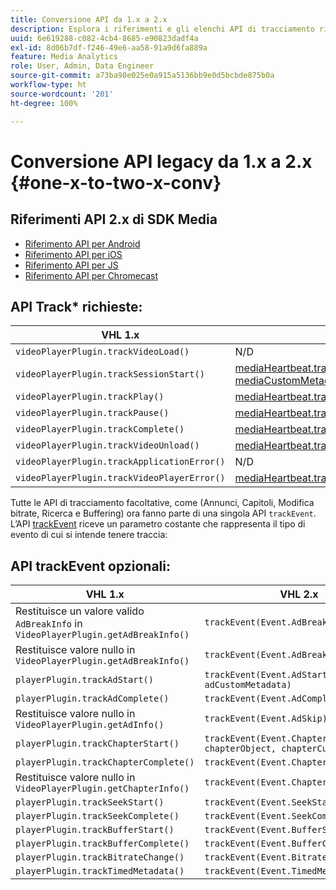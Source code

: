 ```yaml
---
title: Conversione API da 1.x a 2.x
description: Esplora i riferimenti e gli elenchi API di tracciamento richieste e facoltative per le versioni 1.x e 2.x dell’SDK Media.
uuid: 6e619288-c082-4cb4-8685-e90823dadf4a
exl-id: 8d06b7df-f246-49e6-aa58-91a9d6fa889a
feature: Media Analytics
role: User, Admin, Data Engineer
source-git-commit: a73ba98e025e0a915a5136bb9e0d5bcbde875b0a
workflow-type: ht
source-wordcount: '201'
ht-degree: 100%

---
```


# Conversione API legacy da 1.x a 2.x {#one-x-to-two-x-conv}

## Riferimenti API 2.x di SDK Media

* [Riferimento API per Android](https://adobe-marketing-cloud.github.io/media-sdks/reference/android/index.html)
* [Riferimento API per iOS](https://adobe-marketing-cloud.github.io/media-sdks/reference/ios/index.html)
* [Riferimento API per JS](https://adobe-marketing-cloud.github.io/media-sdks/reference/javascript/index.html)
* [Riferimento API per Chromecast](https://adobe-marketing-cloud.github.io/media-sdks/reference/chromecast/index.html)

## API Track* richieste:

|  VHL 1.x  | VHL 2.x |
|---|---|
| `videoPlayerPlugin.trackVideoLoad()` | N/D |
| `videoPlayerPlugin.trackSessionStart()` | [mediaHeartbeat.trackSessionStart(mediaObject, mediaCustomMetadata)](https://adobe-marketing-cloud.github.io/media-sdks/reference/javascript/MediaHeartbeat.html#trackSessionStart) |
| `videoPlayerPlugin.trackPlay()` | [mediaHeartbeat.trackPlay()](https://adobe-marketing-cloud.github.io/media-sdks/reference/javascript/MediaHeartbeat.html#trackPlay) |
| `videoPlayerPlugin.trackPause()` | [mediaHeartbeat.trackPause()](https://adobe-marketing-cloud.github.io/media-sdks/reference/javascript/MediaHeartbeat.html#trackPause) |
| `videoPlayerPlugin.trackComplete()` | [mediaHeartbeat.trackComplete()](https://adobe-marketing-cloud.github.io/media-sdks/reference/javascript/MediaHeartbeat.html#trackComplete) |
| `videoPlayerPlugin.trackVideoUnload()` | [mediaHeartbeat.trackSessionEnd()](https://adobe-marketing-cloud.github.io/media-sdks/reference/javascript/MediaHeartbeat.html#trackSessionEnd) |
| `videoPlayerPlugin.trackApplicationError()` | N/D |
| `videoPlayerPlugin.trackVideoPlayerError()` | [mediaHeartbeat.trackError()](https://adobe-marketing-cloud.github.io/media-sdks/reference/javascript/MediaHeartbeat.html#trackError) |

Tutte le API di tracciamento facoltative, come (Annunci, Capitoli, Modifica bitrate, Ricerca e Buffering) ora fanno parte di una singola API `trackEvent`. L’API [trackEvent](https://adobe-marketing-cloud.github.io/media-sdks/reference/javascript/MediaHeartbeat.html#trackEvent) riceve un parametro costante che rappresenta il tipo di evento di cui si intende tenere traccia:

## API trackEvent opzionali:

| VHL 1.x | VHL 2.x |
|---|---|
| Restituisce un valore valido `AdBreakInfo` in `VideoPlayerPlugin.getAdBreakInfo()` | `trackEvent(Event.AdBreakStart)` |
| Restituisce valore nullo in `VideoPlayerPlugin.getAdBreakInfo()` | `trackEvent(Event.AdBreakComplete)` |
| `playerPlugin.trackAdStart()` | `trackEvent(Event.AdStart, adObject, adCustomMetadata)` |
| `playerPlugin.trackAdComplete()` | `trackEvent(Event.AdComplete)` |
| Restituisce valore nullo in `VideoPlayerPlugin.getAdInfo()` | `trackEvent(Event.AdSkip)` |
| `playerPlugin.trackChapterStart()` | `trackEvent(Event.ChapterStart, chapterObject, chapterCustomMetadata)` |
| `playerPlugin.trackChapterComplete()` | `trackEvent(Event.ChapterComplete)` |
| Restituisce valore nullo in `VideoPlayerPlugin.getChapterInfo()` | `trackEvent(Event.ChapterSkip)` |
| `playerPlugin.trackSeekStart()` | `trackEvent(Event.SeekStart)` |
| `playerPlugin.trackSeekComplete()` | `trackEvent(Event.SeekComplete)` |
| `playerPlugin.trackBufferStart()` | `trackEvent(Event.BufferStart)` |
| `playerPlugin.trackBufferComplete()` | `trackEvent(Event.BufferComplete)` |
| `playerPlugin.trackBitrateChange()` | `trackEvent(Event.BitrateChange)` |
| `playerPlugin.trackTimedMetadata()` | `trackEvent(Event.TimedMetadataUpdate)` |
